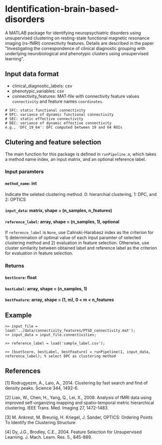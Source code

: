 # Identification-brain-based-disorders

A MATLAB package for identifying neuropsychiatric disorders using unsupervised clustering on resting-state functional magnetic resonance imaging (rs-fMRI) connectivity features. Details are described in the paper "Investigating the correspondence of clinical diagnostic grouping with underlying neurobiological and phenotypic clusters using unsupervised learning". 

## Input data format

* clinical_diagnostic_labels: csv
* phenotypic_variables: csv
* connectivity_features: MAT-file with connectivity feature values `connectivity` and feature names `coordinates`.
```
# SFC: static functional connectivity
# DFC: variance of dynamic functional connectivity
# SEC: static effective connectivity
# DEC: variance of dynamic effective connectivity
e.g., 'DFC_19_64': DFC computed between 19 and 64 ROIs
```

## Clutering and feature selection

The main function for this package is defined in `runPipeline.m`, which takes a method name index, an input matrix, and an optional reference label.

### Input paramters

#### `method_name`: int

Indicate the seleted clustering method. 0: hierarchial clustering, 1: DPC, and 2: OPTICS

#### `input_data`: matrix, shape = (n_samples, n_features)

#### `reference_label`: array, shape = (n_samples, 1), optional

If `reference_label` is `None`, use Calinski-Harabasz index as the criterion for 1) determination of optimal value of each input paramter of selected clustering method and 2) evaluation in feature selection. Otherwise, use cluster similarity between obtained label and reference label as the criterion for evaluation in feature selection.

### Returns

#### `bestScore`: float

#### `bestLabel`: array, shape = (n_samples, 1)

#### `bestFeature`: array, shape = (1, m), 0 < m < n_features

## Example

```
>> input_file = load('../data/connectivity_features/PTSD_connectivity.mat');
>> input_data = input_file.connectivities;

>> reference_label = load('sample_label.csv');

>> [bsetScore, bestLabel, bestFeature] = runPipeline(1, input_data, reference_label); % select DPC as clustering method
```

## References

[1] Rodrugyezm, A., Laio, A., 2014. Clustering by fast search and find of density peaks. Science 344, 1492-6.

[2] Liao, W., Chen, H., Yang, Q., Lei, X., 2008. Analysis of fMRI data using improved self-organizing mapping and spatio-temporal metric hierarchical clustering. IEEE Trans. Med. Imaging 27, 1472-1483.

[3] M. Ankrest, M. Breunig, H. Kriegel, J. Sander, OPTICS: Ordering Points To Identify the Clustering Structure

[4] Dy, J.G., Brodley, C.E., 2004. Feature Selection for Unsupervised Learning. J. Mach. Learn. Res. 5., 845-889.
